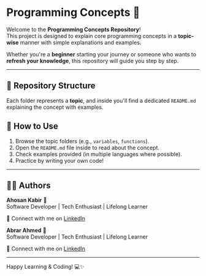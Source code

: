 # Programming Concepts 📘

Welcome to the **Programming Concepts Repository**!  
This project is designed to explain core programming concepts in a **topic-wise** manner with simple explanations and examples.  

Whether you're a **beginner** starting your journey or someone who wants to **refresh your knowledge**, this repository will guide you step by step.

---

## 📂 Repository Structure

Each folder represents a **topic**, and inside you'll find a dedicated `README.md` explaining the concept with examples.



## 🚀 How to Use

1. Browse the topic folders (e.g., `variables`, `functions`).  
2. Open the `README.md` file inside to read about the concept.  
3. Check examples provided (in multiple languages where possible).  
4. Practice by writing your own code!

---

## 👨‍💻 Authors

**Ahosan Kabir** 👋  
Software Developer | Tech Enthusiast | Lifelong Learner  

🔗 Connect with me on [LinkedIn](https://www.linkedin.com/in/ahosan-kabir-48a893213/)  


**Abrar Ahmed** 👋  
Software Developer | Tech Enthusiast | Lifelong Learner  

🔗 Connect with me on [LinkedIn](https://www.linkedin.com/in/abrar-ahmed-tian/)  

---


Happy Learning & Coding! 💻✨